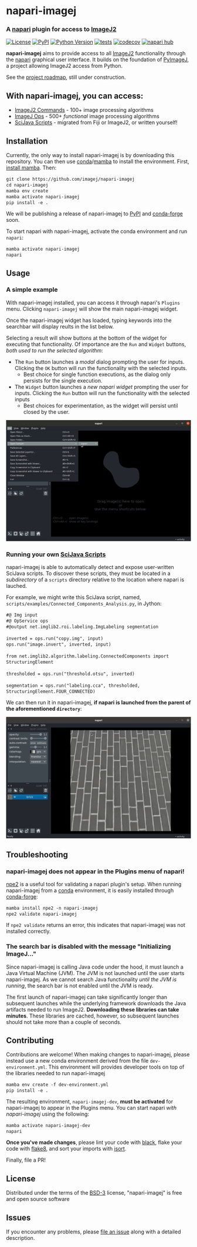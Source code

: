 # napari-imagej

### A [napari] plugin for access to [ImageJ2]

[![License](https://img.shields.io/pypi/l/napari-imagej.svg?color=green)](https://github.com/imagej/napari-imagej/raw/main/LICENSE)
[![PyPI](https://img.shields.io/pypi/v/napari-imagej.svg?color=green)](https://pypi.org/project/napari-imagej)
[![Python Version](https://img.shields.io/pypi/pyversions/napari-imagej.svg?color=green)](https://python.org)
[![tests](https://github.com/imagej/napari-imagej/workflows/tests/badge.svg)](https://github.com/imagej/napari-imagej/actions)
[![codecov](https://codecov.io/gh/imagej/napari-imagej/branch/main/graph/badge.svg)](https://codecov.io/gh/imagej/napari-imagej)
[![napari hub](https://img.shields.io/endpoint?url=https://api.napari-hub.org/shields/napari-imagej)](https://napari-hub.org/plugins/napari-imagej)

**napari-imagej** aims to provide access to all [ImageJ2] functionality through the [napari] graphical user interface. It builds on the foundation of [PyImageJ], a project allowing ImageJ2 access from Python.

See the [project roadmap](https://github.com/orgs/imagej/projects/2), still under construction.

## With napari-imagej, you can access:
* [ImageJ2 Commands] - 100+ image processing algorithms
* [ImageJ Ops] - 500+ *functional* image processing algorithms
* [SciJava Scripts] - migrated from Fiji or ImageJ2, or written yourself!

## Installation

Currently, the only way to install napari-imagej is by downloading this repository. You can then use [conda]/[mamba] to install the environment. First, [install mamba]. Then:

    git clone https://github.com/imagej/napari-imagej
    cd napari-imagej
    mamba env create
    mamba activate napari-imagej
    pip install -e .

We will be publishing a release of napari-imagej to [PyPI] and [conda-forge] soon.

To start napari with napari-imagej, activate the conda environment and run `napari`:

    mamba activate napari-imagej
    napari

## Usage

### A simple example

With napari-imagej installed, you can access it through napari's `Plugins` menu. Clicking `napari-imagej` will show the main napari-imagej widget.

Once the napari-imagej widget has loaded, typing keywords into the searchbar will display reults in the list below.

Selecting a result will show buttons at the bottom of the widget for executing that functionality. Of importance are the `Run` and `Widget` buttons, *both used to run the selected algorithm*:
* The `Run` button launches a *modal* dialog prompting the user for inputs. Clicking the `OK` button will run the functionality with the selected inputs.
  * Best choice for single function executions, as the dialog only persists for the single execution.
* The `Widget` button launches a *new napari widget* prompting the user for inputs. Clicking the `Run` button will run the functionality with the selected inputs
  * Best choices for experimentation, as the widget will persist until closed by the user.


![Running an Op within napari-imagej](resources/napari_imagej_simple_example.gif)

### Running your own [SciJava Scripts]

napari-imagej is able to automatically detect and expose user-written SciJava scripts. To discover these scripts, they must be located in a *subdirectory* of a `scripts` directory relative to the location where napari is lauched.

For example, we might write this SciJava script, named, `scripts/examples/Connected_Components_Analysis.py`, in Jython:
```jython
#@ Img input
#@ OpService ops
#@output net.imglib2.roi.labeling.ImgLabeling segmentation

inverted = ops.run("copy.img", input)
ops.run("image.invert", inverted, input)

from net.imglib2.algorithm.labeling.ConnectedComponents import StructuringElement

thresholded = ops.run("threshold.otsu", inverted)

segmentation = ops.run("labeling.cca", thresholded, StructuringElement.FOUR_CONNECTED)
```
We can then run it in napari-imagej, **if napari is launched from the parent of the aforementioned `directory`**: 

![Running a SciJava script within napari-imagej](resources/napari_imagej_SciJava_script.gif)

## Troubleshooting

### napari-imagej does not appear in the Plugins menu of napari!

[npe2] is a useful tool for validating a napari plugin's setup. When running napari-imagej from a [conda] environment, it is easily installed through [conda-forge]:

    mamba install npe2 -n napari-imagej
    npe2 validate napari-imagej

If `npe2 validate` returns an error, this indicates that napari-imagej was not installed correctly.

### The search bar is disabled with the message "Initializing ImageJ..."

Since napari-imagej is calling Java code under the hood, it must launch a Java Virtual Machine (JVM). The JVM is not launched until the user starts napari-imagej. As we cannot search Java functionality *until the JVM is running*, the search bar is not enabled until the JVM is ready.

The first launch of napari-imagej can take significantly longer than subsequent launches while the underlying framework downloads the Java artifacts needed to run ImageJ2. **Downloading these libraries can take minutes**. These libraries are cached, however, so subsequent launches should not take more than a couple of seconds.

## Contributing

Contributions are welcome! When making changes to napari-imagej, please instead use a new conda environment derived from the file `dev-environment.yml`. This environment will provides developer tools on top of the libraries needed to run napari-imagej

    mamba env create -f dev-environment.yml
    pip install -e .

The resulting environment, `napari-imagej-dev`, **must be activated** for napari-imagej to appear in the Plugins menu. You can start napari *with napari-imagej* using the following:

    mamba activate napari-imagej-dev
    napari

**Once you've made changes**, please lint your code with [black], flake your code with [flake8], and sort your imports with [isort].

Finally, file a PR! 

## License

Distributed under the terms of the [BSD-3] license,
"napari-imagej" is free and open source software

## Issues

If you encounter any problems, please [file an issue] along with a detailed description.


[Apache Software License 2.0]: https://www.apache.org/licenses/LICENSE-2.0
[black]: https://github.com/psf/black
[BSD-3]: https://opensource.org/licenses/BSD-3-Clause
[Cookiecutter]: https://github.com/audreyr/cookiecutter
[cookiecutter-napari-plugin]: https://github.com/napari/cookiecutter-napari-plugin
[conda]: https://docs.conda.io/
[conda-forge]: https://conda-forge.org/
[file an issue]: https://github.com/imagej/napari-imagej/issues
[flake8]: https://flake8.pycqa.org/
[GNU GPL v3.0]: https://www.gnu.org/licenses/gpl-3.0.txt
[GNU LGPL v3.0]: https://www.gnu.org/licenses/lgpl-3.0.txt
[ImageJ2]: https://imagej.net/software/imagej2
[ImageJ2 Commands]: https://github.com/imagej/imagej-plugins-commands
[ImageJ Ops]: https://imagej.net/libs/imagej-ops
[install mamba]: https://mamba.readthedocs.io/en/latest/installation.html
[isort]: https://pycqa.github.io/isort/
[mamba]: https://mamba.readthedocs.io/
[MIT]: https://opensource.org/licenses/MIT
[Mozilla Public License 2.0]: https://www.mozilla.org/media/MPL/2.0/index.txt
[napari]: https://github.com/napari/napari
[npe2]: https://github.com/napari/npe2
[pip]: https://pypi.org/project/pip/
[PyImageJ]: https://github.com/imagej/pyimagej
[PyPI]: https://pypi.org/
[SciJava Scripts]: https://imagej.net/scripting
[tox]: https://tox.readthedocs.io/
